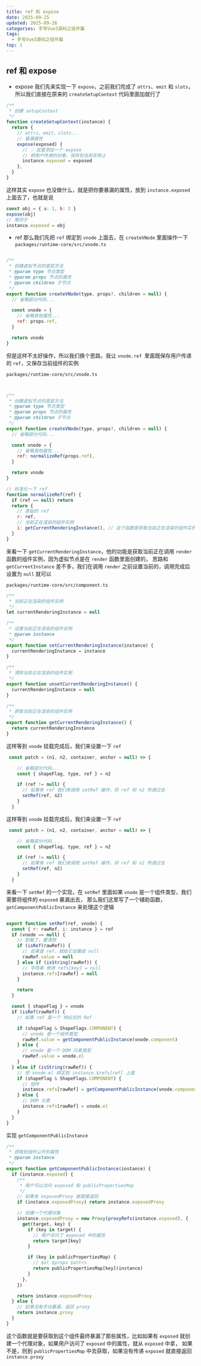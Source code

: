 ```yaml
---
title: ref 和 expose
date: 2025-09-25
updated: 2025-09-26
categories: 手写Vue3源码之组件篇
tags:
  - 手写Vue3源码之组件篇
top: 1
---
```


## ref 和 expose
- expose
我们先来实现一下 `expose`，之前我们完成了 `attrs`、`emit` 和 `slots`，所以我们直接在原来的 `createSetupContext` 代码里面加就行了
```javascript
/**
 * 创建 setupContext
 */
function createSetupContext(instance) {
  return {
    // attrs、emit、slots...
    // 暴漏属性
    expose(exposed) {
      // 💡 这里添加一个 expose
      // 把用户传递的对象，保存到当前实例上
      instance.exposed = exposed
    },
  }
}
```
这样其实 `expose` 也没做什么，就是把你要暴漏的属性，放到 `instance.exposed` 上面去了，也就是说
```javascript
const obj = { a: 1, b: 2 }
expose(obj)
// 等同于
instance.exposed = obj
```


- ref
那么我们先把 `ref` 绑定到 `vnode` 上面去，在 `createVNode` 里面操作一下
`packages/runtime-core/src/vnode.ts`
```javascript

/**
 * 创建虚拟节点的底层方法
 * @param type 节点类型
 * @param props 节点的属性
 * @param children 子节点
 */
export function createVNode(type, props?, children = null) {
  // 省略部分代码...

  const vnode = {
    // 省略其他属性...
    ref: props.ref,
  }

  return vnode
}
```
但是这样不太好操作，所以我们换个思路，我让 `vnode.ref `里面既保存用户传递的 `ref`，又保存当前组件的实例

`packages/runtime-core/src/vnode.ts`
```javascript


/**
 * 创建虚拟节点的底层方法
 * @param type 节点类型
 * @param props 节点的属性
 * @param children 子节点
 */
export function createVNode(type, props?, children = null) {
  // 省略部分代码...

  const vnode = {
    // 省略其他属性...
    ref: normalizeRef(props.ref),
  }

  return vnode
}

// 标准化一下 ref
function normalizeRef(ref) {
  if (ref == null) return
  return {
    // 原始的 ref
    r: ref,
    // 当前正在渲染的组件实例
    i: getCurrentRenderingInstance(), // 这个函数是获取当前正在渲染的组件实例
  }
}
```
来看一下 `getCurrentRenderingInstance`，他的功能是获取当前正在调用 `render` 函数的组件实例，因为虚拟节点是在 `render` 函数里面创建的，
思路和 `getCurrentInstance` 差不多，我们在调用 `render` 之前设置当前的，调用完成后设置为 `null` 就可以

`packages/runtime-core/src/component.ts`
```javascript
/**
 * 当前正在渲染的组件实例
 */
let currentRenderingInstance = null

/**
 * 设置当前正在渲染的组件实例
 * @param instance
 */
export function setCurrentRenderingInstance(instance) {
  currentRenderingInstance = instance
}

/**
 * 清除当前正在渲染的组件实例
 */
export function unsetCurrentRenderingInstance() {
  currentRenderingInstance = null
}

/**
 * 获取当前正在渲染的组件实例
 */
export function getCurrentRenderingInstance() {
  return currentRenderingInstance
}
```
这样等到 `vnode` 挂载完成后，我们来设置一下 `ref`
```javascript
 const patch = (n1, n2, container, anchor = null) => {

    // 省略部分代码...
    const { shapeFlag, type, ref } = n2

    if (ref != null) {
      // 如果有 ref 我们来调用 setRef 操作，将 ref 和 n2 传递过去
      setRef(ref, n2)
    }
  }
```
这样等到 `vnode` 挂载完成后，我们来设置一下 `ref`
```javascript
 const patch = (n1, n2, container, anchor = null) => {

    // 省略部分代码...
    const { shapeFlag, type, ref } = n2

    if (ref != null) {
      // 如果有 ref 我们来调用 setRef 操作，将 ref 和 n2 传递过去
      setRef(ref, n2)
    }
  }
```
来看一下 `setRef` 的一个实现，在 `setRef` 里面如果 `vnode` 是一个组件类型，我们需要将组件的 `exposed` 暴漏出去，
那么我们这里写了一个辅助函数，`getComponentPublicInstance` 来处理这个逻辑
```javascript

export function setRef(ref, vnode) {
  const { r: rawRef, i: instance } = ref
  if (vnode == null) {
    // 卸载了，要清除
    if (isRef(rawRef)) {
      // 如果是 ref，就给它设置成 null
      rawRef.value = null
    } else if (isString(rawRef)) {
      // 字符串 修改 refs[key] = null
      instance.refs[rawRef] = null
    }

    return
  }

  const { shapeFlag } = vnode
  if (isRef(rawRef)) {
    // 如果 ref 是一个 响应式的 Ref

    if (shapeFlag & ShapeFlags.COMPONENT) {
      // vnode 是一个组件类型
      rawRef.value = getComponentPublicInstance(vnode.component)
    } else {
      // vnode 是一个 DOM 元素类型
      rawRef.value = vnode.el
    }
  } else if (isString(rawRef)) {
    // 把 vnode.el 绑定到 instance.$refs[ref] 上面
    if (shapeFlag & ShapeFlags.COMPONENT) {
      // 组件
      instance.refs[rawRef] = getComponentPublicInstance(vnode.component)
    } else {
      // DOM 元素
      instance.refs[rawRef] = vnode.el
    }
  }
}
```
实现 `getComponentPublicInstance`
```javascript
/**
 * 获取到组件公开的属性
 * @param instance
 */
export function getComponentPublicInstance(instance) {
  if (instance.exposed) {
    /**
     * 用户可以访问 exposed 和 publicPropertiesMap
     */
    // 如果有 exposedProxy 就直接返回
    if (instance.exposedProxy) return instance.exposedProxy

    // 创建一个代理对象
    instance.exposedProxy = new Proxy(proxyRefs(instance.exposed), {
      get(target, key) {
        if (key in target) {
          // 用户访问了 exposed 中的属性
          return target[key]
        }

        if (key in publicPropertiesMap) {
          // $el $props $attrs
          return publicPropertiesMap[key](instance)
        }
      },
    })

    return instance.exposedProxy
  } else {
    // 如果没有手动暴漏，返回 proxy
    return instance.proxy
  }
}
```
这个函数就是要获取到这个组件最终暴漏了那些属性，比如如果有 `exposed` 就创建一个代理对象，如果用户访问了 `exposed` 中的属性，就从 `exposed` 中拿，
如果不是，则到 `publicPropertiesMap` 中去获取，如果没有传递 `exposed` 就直接返回 `instance.proxy`
